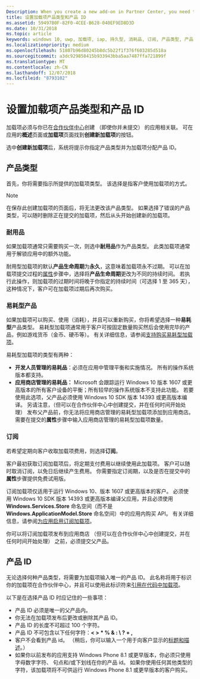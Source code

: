 ```yaml
---
Description: When you create a new add-on in Partner Center, you need to specify a product type and assign it a product ID.
title: 设置加载项产品类型和产品 ID
ms.assetid: 59497B0F-82F0-4CEE-B628-040EF9ED8D3D
ms.date: 10/31/2018
ms.topic: article
keywords: windows 10, uwp, 加载项, iap, 持久型, 消耗品, 订阅, 产品类型, 产品 ID, 应用内购买, 应用内产品
ms.localizationpriority: medium
ms.openlocfilehash: 51807b96d80245b8dc5b22f1f376f603285d518a
ms.sourcegitcommit: a3dc929858415b933943bba5aa7487ffa721899f
ms.translationtype: MT
ms.contentlocale: zh-CN
ms.lasthandoff: 12/07/2018
ms.locfileid: "8793102"
---
```

# <a name="set-your-add-on-product-type-and-product-id"></a>设置加载项产品类型和产品 ID

加载项必须与你已在[合作伙伴中心](https://partner.microsoft.com/dashboard)创建 （即使你并未提交） 的应用相关联。 可在应用的**概述**页面或**加载项**页面找到**创建新加载项**的按钮。

选中**创建新加载项**后，系统将提示你指定产品类型并为加载项分配产品 ID。

## <a name="product-type"></a>产品类型

首先，你将需要指示所提供的加载项类型。 该选择是指客户使用加载项的方式。

> [!NOTE]
> 在保存此创建加载项的页面后，将无法更改该产品类型。 如果选择了错误的产品类型，可以随时删除正在提交的加载项，然后从头开始创建新的加载项。

<span id="durable" />

### <a name="durable"></a>耐用品

如果加载项通常只需要购买一次，则选中**耐用品**作为产品类型。 此类加载项通常用于解锁应用中的额外功能。

耐用型加载项的默认**产品生命周期**为**永久**，这意味着加载项永不过期。 可以在加载项提交过程的[属性](enter-add-on-properties.md)步骤中，选择将**产品生命周期**更改为不同的持续时间。 若执行此操作，则加载项的过期时间将晚于你指定的持续时间（可选择 1 至 365 天），这种情况下，客户可在加载项过期后再次购买。

### <a name="consumable"></a>易耗型产品

如果加载项可以购买、使用（消耗），并且可以重新购买，你将希望选择一种**易耗型**产品类型。 易耗型加载项通常用于客户可按固定数量购买然后会使用完毕的产品，例如游戏货币（金币、硬币等）。 有关详细信息，请参阅[支持购买易耗型加载项](../monetize/enable-consumable-add-on-purchases.md)。

易耗型加载项的类型有两种：
- **开发人员管理的易耗品**：必须在应用中管理平衡和实施情况。 所有的操作系统版本都支持。
- **应用商店管理的易耗品：** Microsoft 会跟踪运行 Windows 10 版本 1607 或更高版本的所有客户设备的平衡；所有较早的操作系统版本不支持此功能。 若要使用此选项，父产品必须使用 Windows 10 SDK 版本 14393 或更高版本编译。 另请注意，（但可以在合作伙伴中心中创建提交，并在任何时间开始处理） 发布父产品前，你无法将应用商店管理的易耗型加载项添加到应用商店。 需要在提交的**属性**步骤中输入应用商店管理的易耗型加载项数量。

### <a name="subscription"></a>订阅

若希望定期向客户收取加载项费用，则选择**订阅**。

客户最初获取订阅加载项后，将定期支付费用以继续使用此加载项。 客户可以随时取消订阅，以免日后继续产生费用。 你需要指定订阅期，以及是否在提交中的**属性**步骤提供免费试用版。

订阅加载项仅适用于运行 Windows 10、版本 1607 或更高版本的客户。 必须使用 Windows 10 SDK 版本 14393 或更高版本编译父应用，并且必须使用 **Windows.Services.Store** 命名空间（而不是 **Windows.ApplicationModel.Store** 命名空间）中的应用内购买 API。 有关详细信息，请参阅[为应用启用订阅加载项](../monetize/enable-subscription-add-ons-for-your-app.md)。

你可以将订阅加载项发布到应用商店 （但可以在合作伙伴中心中创建提交，并在任何时间开始处理） 之前，必须提交父产品。

## <a name="product-id"></a>产品 ID

无论选择何种产品类型，将需要为加载项输入唯一的产品 ID。 此名称将用于标识你的加载项在合作伙伴中心，并且可以使用此标识符来[引用在代码中加载项](../monetize/in-app-purchases-and-trials.md#how-to-use-product-ids-for-add-ons-in-your-code)。

以下是在选择产品 ID 时应记住的一些事项：

-   产品 ID 必须是唯一的父产品内。
-   你无法在加载项发布后更改或删除其产品 ID。
-   产品 ID 的长度不可超过 100 个字符。
-   产品 ID 不可包含以下任何字符：**&lt; &gt; \* % & : \\ ? + ,**
-   客户不会看到产品 id。 （稍后，你可以输入一个用于向客户显示的[标题和描述](create-add-on-descriptions.md)。）
-   如果你以前发布的应用支持 Windows Phone 8.1 或更早版本，你必须只使用字母数字字符、 句点和/或下划线在你的产品 id。 如果你使用任何其他类型的字符，该加载项将不可供运行 Windows Phone 8.1 或更早版本的客户购买。

 
